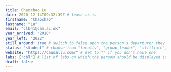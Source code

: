 ```yaml
---
title: Chaochao Lu
date: 2020-12-14T09:32:39Z # leave as is
firstname: "Chaochao"
lastname: "Lu"
email: "cl641@cam.ac.uk"
year_arrived: "2018"
year_left: "2022"
still_around: true # switch to false upon the person's departure; they will then appear as Alumnus
status: "student" # choose from "faculty", "group_leader", "affiliate", "postdoc", "student", "visitor", "support", "admin"
website: "https://causallu.com/" # set to "" if you don't have one
labs: ["cbl"] # list of labs on which the person should be displayed (use "cbl" to display on the main CBL website, and the PI's lastname (lowercase) for individual lab's websites, e.g. "hennequin")
draft: false
---
```


<!-- Use the space below for the biography, in Markdown format. This is what will be displayed on the person's page, where you land upon clicking on the person's picture in the "People" list -->


